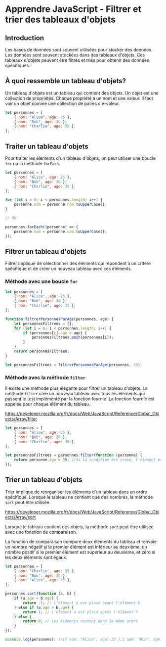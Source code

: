 # Apprendre JavaScript - Filtrer et trier des tableaux d'objets

## Introduction

Les bases de données sont souvent utilisées pour stocker des données. Les données sont souvent stockées dans des tableaux d'objets. Ces tableaux d'objets peuvent être filtrés et triés pour obtenir des données spécifiques.

## À quoi ressemble un tableau d'objets?

Un tableau d'objets est un tableau qui contient des objets. Un objet est une collection de propriétés. Chaque propriété a un nom et une valeur. Il faut voir un objet comme une collection de paires clé-valeur.

```javascript
let personnes = [
    { nom: "Alice", age: 25 },
    { nom: "Bob", age: 30 },
    { nom: "Charlie", age: 35 },
];
```

## Traiter un tableau d'objets

Pour traiter les éléments d'un tableau d'objets, on peut utiliser une boucle `for` ou la méthode `forEach`.

```javascript
let personnes = [
    { nom: "Alice", age: 25 },
    { nom: "Bob", age: 30 },
    { nom: "Charlie", age: 35 },
];

for (let i = 0; i < personnes.length; i++) {
    personne.nom = personne.nom.toUpperCase();
}

// OU

personnes.forEach((personne) => {
    personne.nom = personne.nom.toUpperCase();
});
```

## Filtrer un tableau d'objets

Filtrer implique de sélectionner des éléments qui répondent à un critère spécifique et de créer un nouveau tableau avec ces éléments.

### Méthode avec une boucle `for`

```javascript
let personnes = [
    { nom: "Alice", age: 25 },
    { nom: "Bob", age: 30 },
    { nom: "Charlie", age: 35 },
];

function filtrerPersonnesParAge(personnes, age) {
    let personnesFiltrees = [];
    for (let i = 0; i < personnes.length; i++) {
        if (personnes[i].age > age) {
            personnesFiltrees.push(personnes[i]);
        }
    }
    return personnesFiltrees;
}

let personnesFiltrees = filtrerPersonnesParAge(personnes, 30);
```

### Méthode avec la méthode `filter`

Il existe une méthode plus élégante pour filtrer un tableau d'objets. La méthode `filter` crée un nouveau tableau avec tous les éléments qui passent le test implémenté par la fonction fournie. La fonction fournie est appelée pour chaque élément du tableau.

https://developer.mozilla.org/fr/docs/Web/JavaScript/Reference/Global_Objects/Array/filter

```javascript
let personnes = [
    { nom: "Alice", age: 25 },
    { nom: "Bob", age: 30 },
    { nom: "Charlie", age: 35 },
];

let personnesFiltrees = personnes.filter(function (personne) {
    return personne.age > 30; //Si la condition est vraie, l'élément est ajouté au tableau
});
```

## Trier un tableau d'objets

Trier implique de réorganiser les éléments d'un tableau dans un ordre spécifique. Lorsque le tableau ne contient que des nombres, la méthode `sort` peut être utilisée.

https://developer.mozilla.org/fr/docs/Web/JavaScript/Reference/Global_Objects/Array/sort

Lorsque le tableau contient des objets, la méthode `sort` peut être utilisée avec une fonction de comparaison.

La fonction de comparaison compare deux éléments du tableau et renvoie un nombre négatif si le premier élément est inférieur au deuxième, un nombre positif si le premier élément est supérieur au deuxième, et zéro si les deux éléments sont égaux.

```javascript
let personnes = [
    { nom: "Charlie", age: 35 },
    { nom: "Bob", age: 30 },
    { nom: "Alice", age: 25 },
];

personnes.sort(function (a, b) {
    if (a.age < b.age) {
        return -1; // L'élément a est placé avant l'élément b
    } else if (a.age > b.age) {
        return 1; // L'élément a est placé après l'élément b
    } else {
        return 0; // Les éléments restent dans le même ordre
    }
});

console.log(personnes); //[{ nom: "Alice", age: 25 },{ nom: "Bob", age: 30 },{ nom: "Charlie", age: 35 }]
```
